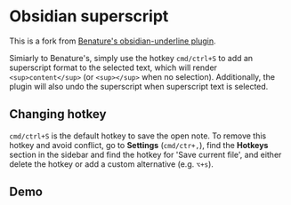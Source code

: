 # Obsidian superscript

This is a fork from [Benature's obsidian-underline plugin](https://github.com/Benature/obsidian-underline).

Simiarly to Benature's, simply use the hotkey `cmd/ctrl+S` to add an superscript format to the selected text, which will render `<sup>content</sup>` (or `<sup></sup>` when no selection). Additionally, the plugin will also undo the superscript when superscript text is selected.

## Changing hotkey
`cmd/ctrl+S` is the default hotkey to save the open note. To remove this hotkey and avoid conflict, go to **Settings** (`cmd/ctr+,`), find the **Hotkeys** section in the sidebar and find the hotkey for 'Save current file', and either delete the hotkey or add a custom alternative (e.g. `⌥+s`).


## Demo

